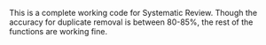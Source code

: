 This is a complete working code for Systematic Review. Though the accuracy for duplicate removal is between 80-85%, the rest of the functions are working fine.
